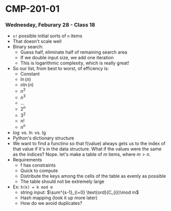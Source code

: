 # CMP-201-01
### Wednesday, Feburary 28 - Class 18

- `n!` possible initial sorts of `n` items
- That doesn't scale well
- Binary search:
    - Guess half, eliminate half of remaining search area
    - If we double input size, we add one iteration
    - This is logarithmic complexity, which is really great!
- So our list, from best to worst, of efficency is:
    - Constant
    - $\ln(n)$
    - $n\ln(n)$
    - $n^2$
    - $n^3$
    - ...
    - $2^n$
    - $3^2$
    - $n!$
    - $n^n$
- $\log$ vs. $\ln$ vs. $\lg$
- Python's dictionary structure
- We want to find a functino so that f(value) always gets us to the index of that value if it's in the data structure. What if the values were the same as the indices? Nope. let's make a table of $m$ items, where $m > n$.
- Requirements
    - f has constraints
    - Quick to compute
    - Distribute the keys among the cells of the table as evenly as possible
    - The table should not be extremely large
- Ex: `h(k) = k mod m`
    - string input: $\sum^{s-1}_{i=0} \text{ord}(C_{i})\mod m$
    - Hash mapping (look it up more later)
    - How do we avoid duplicates?